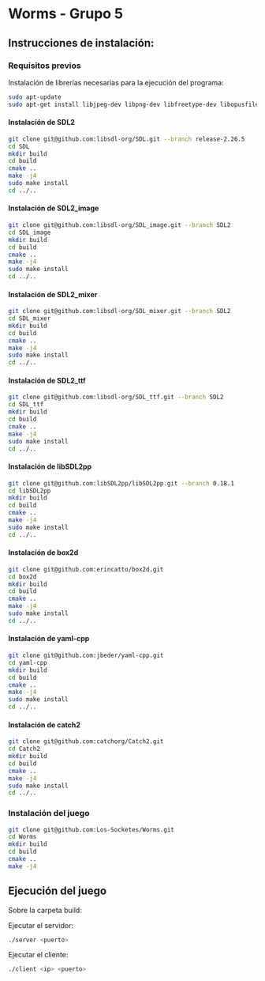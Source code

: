 # Worms - Grupo 5

## Instrucciones de instalación:

### Requisitos previos

Instalación de librerías necesarias para la ejecución del programa:

```bash	
sudo apt-update
sudo apt-get install libjpeg-dev libpng-dev libfreetype-dev libopusfile-dev libflac-dev libxmp-dev libfluidsynth-dev libwavpack-dev cmake libmodplug-dev libsdl2-dev qt5base-dev
```

#### Instalación de SDL2

```bash
git clone git@github.com:libsdl-org/SDL.git --branch release-2.26.5
cd SDL
mkdir build
cd build
cmake ..
make -j4
sudo make install
cd ../..
```

#### Instalación de SDL2_image

```bash
git clone git@github.com:libsdl-org/SDL_image.git --branch SDL2
cd SDL_image
mkdir build
cd build
cmake ..
make -j4
sudo make install
cd ../..
```

#### Instalación de SDL2_mixer

```bash
git clone git@github.com:libsdl-org/SDL_mixer.git --branch SDL2
cd SDL_mixer
mkdir build
cd build
cmake ..
make -j4
sudo make install
cd ../..
```

#### Instalación de SDL2_ttf

```bash
git clone git@github.com:libsdl-org/SDL_ttf.git --branch SDL2
cd SDL_ttf
mkdir build
cd build
cmake ..
make -j4
sudo make install
cd ../..
```

#### Instalación de libSDL2pp

```bash
git clone git@github.com:libSDL2pp/libSDL2pp.git --branch 0.18.1
cd libSDL2pp
mkdir build
cd build
cmake ..
make -j4
sudo make install
cd ../..
```

#### Instalación de box2d

```bash
git clone git@github.com:erincatto/box2d.git
cd box2d
mkdir build
cd build
cmake ..
make -j4
sudo make install
cd ../..
```

#### Instalación de yaml-cpp

```bash
git clone git@github.com:jbeder/yaml-cpp.git
cd yaml-cpp
mkdir build
cd build
cmake ..
make -j4
sudo make install
cd ../..
```

#### Instalación de catch2

```bash
git clone git@github.com:catchorg/Catch2.git
cd Catch2
mkdir build
cd build
cmake ..
make -j4
sudo make install
cd ../..
```

### Instalación del juego

```bash
git clone git@github.com:Los-Socketes/Worms.git
cd Worms
mkdir build
cd build
cmake ..
make -j4
```

## Ejecución del juego

Sobre la carpeta build:

Ejecutar el servidor:

```bash
./server <puerto>
```

Ejecutar el cliente:

```bash
./client <ip> <puerto>
```





